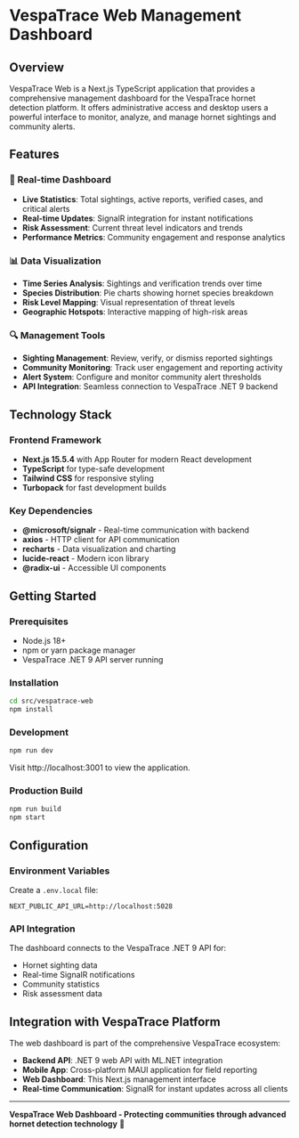 # VespaTrace Web Management Dashboard

## Overview
VespaTrace Web is a Next.js TypeScript application that provides a comprehensive management dashboard for the VespaTrace hornet detection platform. It offers administrative access and desktop users a powerful interface to monitor, analyze, and manage hornet sightings and community alerts.

## Features

### 🎯 Real-time Dashboard
- **Live Statistics**: Total sightings, active reports, verified cases, and critical alerts
- **Real-time Updates**: SignalR integration for instant notifications
- **Risk Assessment**: Current threat level indicators and trends
- **Performance Metrics**: Community engagement and response analytics

### 📊 Data Visualization
- **Time Series Analysis**: Sightings and verification trends over time
- **Species Distribution**: Pie charts showing hornet species breakdown
- **Risk Level Mapping**: Visual representation of threat levels
- **Geographic Hotspots**: Interactive mapping of high-risk areas

### 🔍 Management Tools
- **Sighting Management**: Review, verify, or dismiss reported sightings
- **Community Monitoring**: Track user engagement and reporting activity
- **Alert System**: Configure and monitor community alert thresholds
- **API Integration**: Seamless connection to VespaTrace .NET 9 backend

## Technology Stack

### Frontend Framework
- **Next.js 15.5.4** with App Router for modern React development
- **TypeScript** for type-safe development
- **Tailwind CSS** for responsive styling
- **Turbopack** for fast development builds

### Key Dependencies
- **@microsoft/signalr** - Real-time communication with backend
- **axios** - HTTP client for API communication
- **recharts** - Data visualization and charting
- **lucide-react** - Modern icon library
- **@radix-ui** - Accessible UI components

## Getting Started

### Prerequisites
- Node.js 18+ 
- npm or yarn package manager
- VespaTrace .NET 9 API server running

### Installation
```bash
cd src/vespatrace-web
npm install
```

### Development
```bash
npm run dev
```
Visit http://localhost:3001 to view the application.

### Production Build
```bash
npm run build
npm start
```

## Configuration

### Environment Variables
Create a `.env.local` file:
```env
NEXT_PUBLIC_API_URL=http://localhost:5028
```

### API Integration
The dashboard connects to the VespaTrace .NET 9 API for:
- Hornet sighting data
- Real-time SignalR notifications
- Community statistics
- Risk assessment data

## Integration with VespaTrace Platform

The web dashboard is part of the comprehensive VespaTrace ecosystem:

- **Backend API**: .NET 9 web API with ML.NET integration
- **Mobile App**: Cross-platform MAUI application for field reporting
- **Web Dashboard**: This Next.js management interface
- **Real-time Communication**: SignalR for instant updates across all clients

---

**VespaTrace Web Dashboard - Protecting communities through advanced hornet detection technology** 🐝
